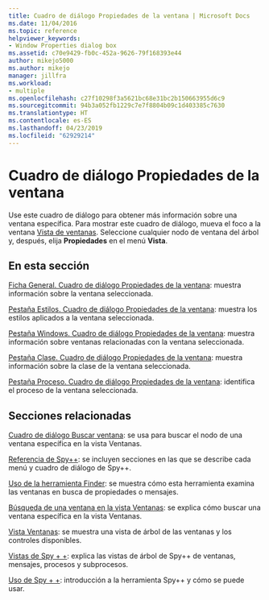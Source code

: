 ```yaml
---
title: Cuadro de diálogo Propiedades de la ventana | Microsoft Docs
ms.date: 11/04/2016
ms.topic: reference
helpviewer_keywords:
- Window Properties dialog box
ms.assetid: c70e9429-fb0c-452a-9626-79f168393e44
author: mikejo5000
ms.author: mikejo
manager: jillfra
ms.workload:
- multiple
ms.openlocfilehash: c27f10298f3a5621bc68e31bc2b150663955d6c9
ms.sourcegitcommit: 94b3a052fb1229c7e7f8804b09c1d403385c7630
ms.translationtype: HT
ms.contentlocale: es-ES
ms.lasthandoff: 04/23/2019
ms.locfileid: "62929214"
---
```

# <a name="window-properties-dialog-box"></a>Cuadro de diálogo Propiedades de la ventana
Use este cuadro de diálogo para obtener más información sobre una ventana específica. Para mostrar este cuadro de diálogo, mueva el foco a la ventana [Vista de ventanas](../debugger/windows-view.md). Seleccione cualquier nodo de ventana del árbol y, después, elija **Propiedades** en el menú **Vista**.

## <a name="in-this-section"></a>En esta sección
 [Ficha General. Cuadro de diálogo Propiedades de la ventana](../debugger/general-tab-window-properties-dialog-box.md): muestra información sobre la ventana seleccionada.

 [Pestaña Estilos. Cuadro de diálogo Propiedades de la ventana](../debugger/styles-tab-window-properties-dialog-box.md): muestra los estilos aplicados a la ventana seleccionada.

 [Pestaña Windows. Cuadro de diálogo Propiedades de la ventana](../debugger/windows-tab-window-properties-dialog-box.md): muestra información sobre ventanas relacionadas con la ventana seleccionada.

 [Pestaña Clase. Cuadro de diálogo Propiedades de la ventana](../debugger/class-tab-window-properties-dialog-box.md): muestra información sobre la clase de la ventana seleccionada.

 [Pestaña Proceso. Cuadro de diálogo Propiedades de la ventana](../debugger/process-tab-window-properties-dialog-box.md): identifica el proceso de la ventana seleccionada.

## <a name="related-sections"></a>Secciones relacionadas
 [Cuadro de diálogo Buscar ventana](../debugger/window-search-dialog-box.md): se usa para buscar el nodo de una ventana específica en la vista Ventanas.

 [Referencia de Spy++](../debugger/spy-increment-reference.md): se incluyen secciones en las que se describe cada menú y cuadro de diálogo de Spy++.

 [Uso de la herramienta Finder](../debugger/how-to-use-the-finder-tool.md): se muestra cómo esta herramienta examina las ventanas en busca de propiedades o mensajes.

 [Búsqueda de una ventana en la vista Ventanas](../debugger/how-to-search-for-a-window-in-windows-view.md): se explica cómo buscar una ventana específica en la vista Ventanas.

 [Vista Ventanas](../debugger/windows-view.md): se muestra una vista de árbol de las ventanas y los controles disponibles.

 [Vistas de Spy + +](../debugger/spy-increment-views.md): explica las vistas de árbol de Spy++ de ventanas, mensajes, procesos y subprocesos.

 [Uso de Spy + +](../debugger/using-spy-increment.md): introducción a la herramienta Spy++ y cómo se puede usar.